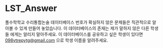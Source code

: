 # LST_Answer
폴수학학교 수리통합논술 데이터베이스
번호가 확실하지 않은 문제들은 직관적으로 알아볼 수 있게 만들어 놓았습니다.
이 데이터베이스의 존재는 제가 말하지 않은 다른 학생들 에게는 알리지 말아주세요.
이 데이터베이스를 공유하고 싶은 학생이 있다면 098ytrepytg@gmail.com 으로 학생 이름을 알려주세요.
